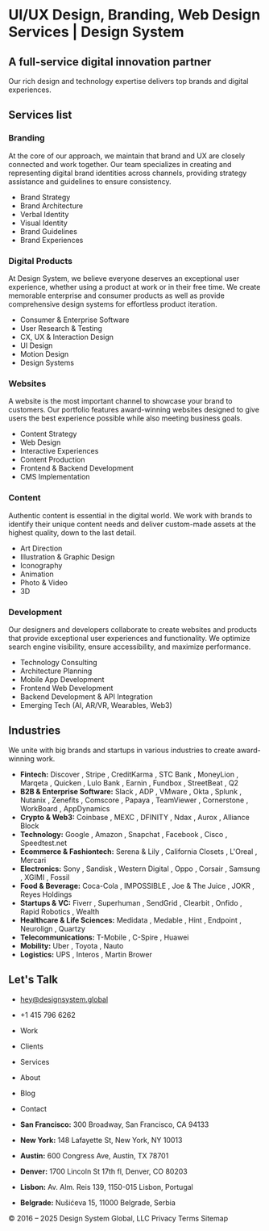 # UI/UX Design, Branding, Web Design Services | Design System

## A full-service digital innovation partner

Our rich design and technology expertise delivers top brands and digital experiences.

## Services list

### Branding
At the core of our approach, we maintain that brand and UX are closely connected and work together. Our team specializes in creating and representing digital brand identities across channels, providing strategy assistance and guidelines to ensure consistency.

*   Brand Strategy
*   Brand Architecture
*   Verbal Identity
*   Visual Identity
*   Brand Guidelines
*   Brand Experiences

### Digital Products
At Design System, we believe everyone deserves an exceptional user experience, whether using a product at work or in their free time. We create memorable enterprise and consumer products as well as provide comprehensive design systems for effortless product iteration.

*   Consumer & Enterprise Software
*   User Research & Testing
*   CX, UX & Interaction Design
*   UI Design
*   Motion Design
*   Design Systems

### Websites
A website is the most important channel to showcase your brand to customers. Our portfolio features award-winning websites designed to give users the best experience possible while also meeting business goals.

*   Content Strategy
*   Web Design
*   Interactive Experiences
*   Content Production
*   Frontend & Backend Development
*   CMS Implementation

### Content
Authentic content is essential in the digital world. We work with brands to identify their unique content needs and deliver custom-made assets at the highest quality, down to the last detail.

*   Art Direction
*   Illustration & Graphic Design
*   Iconography
*   Animation
*   Photo & Video
*   3D

### Development
Our designers and developers collaborate to create websites and products that provide exceptional user experiences and functionality. We optimize search engine visibility, ensure accessibility, and maximize performance.

*   Technology Consulting
*   Architecture Planning
*   Mobile App Development
*   Frontend Web Development
*   Backend Development & API Integration
*   Emerging Tech (AI, AR/VR, Wearables, Web3)

## Industries

We unite with big brands and startups in various industries to create award-winning work.

*   **Fintech:** Discover , Stripe , CreditKarma , STC Bank , MoneyLion , Marqeta , Quicken , Lulo Bank , Earnin , Fundbox , StreetBeat , Q2
*   **B2B & Enterprise Software:** Slack , ADP , VMware , Okta , Splunk , Nutanix , Zenefits , Comscore , Papaya , TeamViewer , Cornerstone , WorkBoard , AppDynamics
*   **Crypto & Web3:** Coinbase , MEXC , DFINITY , Ndax , Aurox , Alliance Block
*   **Technology:** Google , Amazon , Snapchat , Facebook , Cisco , Speedtest.net
*   **Ecommerce & Fashiontech:** Serena & Lily , California Closets , L'Oreal , Mercari
*   **Electronics:** Sony , Sandisk , Western Digital , Oppo , Corsair , Samsung , XGIMI , Fossil
*   **Food & Beverage:** Coca-Cola , IMPOSSIBLE , Joe & The Juice , JOKR , Reyes Holdings
*   **Startups & VC:** Fiverr , Superhuman , SendGrid , Clearbit , Onfido , Rapid Robotics , Wealth
*   **Healthcare & Life Sciences:** Medidata , Medable , Hint , Endpoint , Neurolign , Quartzy
*   **Telecommunications:** T-Mobile , C-Spire , Huawei
*   **Mobility:** Uber , Toyota , Nauto
*   **Logistics:** UPS , Interos , Martin Brower

## Let's Talk

*   hey@designsystem.global
*   +1 415 796 6262

*   Work
*   Clients
*   Services
*   About
*   Blog
*   Contact

*   **San Francisco:** 300 Broadway, San Francisco, CA 94133
*   **New York:** 148 Lafayette St, New York, NY 10013
*   **Austin:** 600 Congress Ave, Austin, TX 78701
*   **Denver:** 1700 Lincoln St 17th fl, Denver, CO 80203
*   **Lisbon:** Av. Alm. Reis 139, 1150-015 Lisbon, Portugal
*   **Belgrade:** Nušićeva 15, 11000 Belgrade, Serbia

© 2016 – 2025 Design System Global, LLC
Privacy
Terms
Sitemap